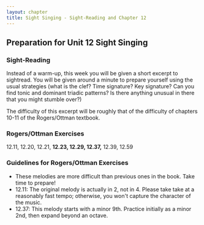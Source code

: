 ```yaml
---
layout: chapter
title: Sight Singing - Sight-Reading and Chapter 12
---
```


## Preparation for Unit 12 Sight Singing

### Sight-Reading

Instead of a warm-up, this week you will be given a short excerpt to sightread. You will be given around a minute to prepare yourself using the usual strategies (what is the clef? Time signature? Key signature? Can you find tonic and dominant triadic patterns? Is there anything unusual in there that you might stumble over?)

The difficulty of this excerpt will be roughly that of the difficulty of chapters 10-11 of the Rogers/Ottman textbook.

### Rogers/Ottman Exercises

12.11, 12.20, 12.21, **12.23, 12.29, 12.37,** 12.39, 12.59 

### Guidelines for Rogers/Ottman Exercises

- These melodies are more difficult than previous ones in the book. Take time to prepare!
- 12.11: The original melody is actually in 2, not in 4. Please take take at a reasonably fast tempo; otherwise, you won't capture the character of the music.
- 12.37: This melody starts with a minor 9th. Practice initially as a minor 2nd, then expand beyond an octave.